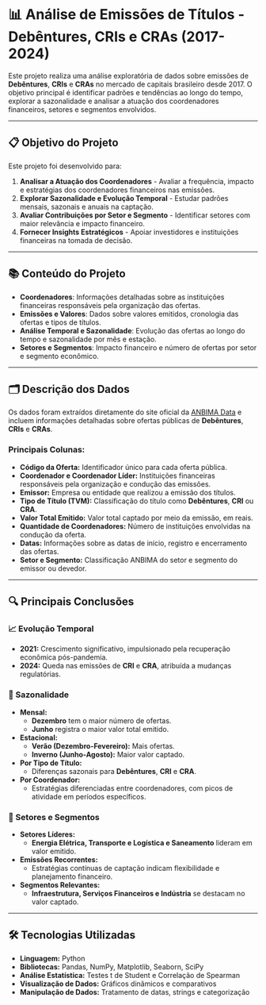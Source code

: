 # 📊 Análise de Emissões de Títulos - Debêntures, CRIs e CRAs (2017-2024)

Este projeto realiza uma análise exploratória de dados sobre emissões de **Debêntures**, **CRIs** e **CRAs** no mercado de capitais brasileiro desde 2017. O objetivo principal é identificar padrões e tendências ao longo do tempo, explorar a sazonalidade e analisar a atuação dos coordenadores financeiros, setores e segmentos envolvidos.

---

## 📋 Objetivo do Projeto

Este projeto foi desenvolvido para:  

1. **Analisar a Atuação dos Coordenadores** - Avaliar a frequência, impacto e estratégias dos coordenadores financeiros nas emissões.  
2. **Explorar Sazonalidade e Evolução Temporal** - Estudar padrões mensais, sazonais e anuais na captação.  
3. **Avaliar Contribuições por Setor e Segmento** - Identificar setores com maior relevância e impacto financeiro.  
4. **Fornecer Insights Estratégicos** - Apoiar investidores e instituições financeiras na tomada de decisão.  

---

## 📚 Conteúdo do Projeto

- **Coordenadores**: Informações detalhadas sobre as instituições financeiras responsáveis pela organização das ofertas.  
- **Emissões e Valores**: Dados sobre valores emitidos, cronologia das ofertas e tipos de títulos.  
- **Análise Temporal e Sazonalidade**: Evolução das ofertas ao longo do tempo e sazonalidade por mês e estação.  
- **Setores e Segmentos**: Impacto financeiro e número de ofertas por setor e segmento econômico.  

---

## 🗂️ Descrição dos Dados

Os dados foram extraídos diretamente do site oficial da [ANBIMA Data](https://data.anbima.com.br/) e incluem informações detalhadas sobre ofertas públicas de **Debêntures**, **CRIs** e **CRAs**.  

### Principais Colunas:
- **Código da Oferta:** Identificador único para cada oferta pública.  
- **Coordenador e Coordenador Líder:** Instituições financeiras responsáveis pela organização e condução das emissões.  
- **Emissor:** Empresa ou entidade que realizou a emissão dos títulos.  
- **Tipo de Título (TVM):** Classificação do título como **Debêntures**, **CRI** ou **CRA**.  
- **Valor Total Emitido:** Valor total captado por meio da emissão, em reais.  
- **Quantidade de Coordenadores:** Número de instituições envolvidas na condução da oferta.  
- **Datas:** Informações sobre as datas de início, registro e encerramento das ofertas.  
- **Setor e Segmento:** Classificação ANBIMA do setor e segmento do emissor ou devedor.  

---

## 🔍 Principais Conclusões

### 📈 Evolução Temporal
- **2021:** Crescimento significativo, impulsionado pela recuperação econômica pós-pandemia.  
- **2024:** Queda nas emissões de **CRI** e **CRA**, atribuída a mudanças regulatórias.  

### 📅 Sazonalidade
- **Mensal:**  
  - **Dezembro** tem o maior número de ofertas.  
  - **Junho** registra o maior valor total emitido.  
- **Estacional:**  
  - **Verão (Dezembro-Fevereiro):** Mais ofertas.  
  - **Inverno (Junho-Agosto):** Maior valor captado.  
- **Por Tipo de Título:**  
  - Diferenças sazonais para **Debêntures**, **CRI** e **CRA**.  
- **Por Coordenador:**  
  - Estratégias diferenciadas entre coordenadores, com picos de atividade em períodos específicos.  

### 🏢 Setores e Segmentos
- **Setores Líderes:**  
  - **Energia Elétrica, Transporte e Logística e Saneamento** lideram em valor emitido.  
- **Emissões Recorrentes:**  
  - Estratégias contínuas de captação indicam flexibilidade e planejamento financeiro.  
- **Segmentos Relevantes:**  
  - **Infraestrutura, Serviços Financeiros e Indústria** se destacam no valor captado.  

---

## 🛠️ Tecnologias Utilizadas

- **Linguagem:** Python  
- **Bibliotecas:** Pandas, NumPy, Matplotlib, Seaborn, SciPy  
- **Análise Estatística:** Testes t de Student e Correlação de Spearman  
- **Visualização de Dados:** Gráficos dinâmicos e comparativos  
- **Manipulação de Dados:** Tratamento de datas, strings e categorização  


